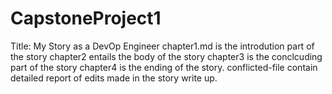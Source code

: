 # CapstoneProject1
Title: My Story as a DevOp Engineer
chapter1.md is the introdution part of the story
chapter2 entails the body of the story
chapter3 is the conclcuding part of the story
chapter4 is the ending of the story.
conflicted-file contain detailed report of edits made in the story write up.

